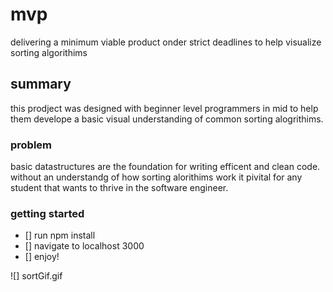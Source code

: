 # mvp
delivering a minimum viable product onder strict deadlines to help visualize sorting algorithims

## summary
this prodject was designed with beginner level programmers in mid to help them develope a basic visual understanding of common sorting alogrithims.

### problem
basic datastructures are the foundation for writing efficent and clean code. without an understandg of how sorting alorithims work it pivital for any student that wants to thrive in the software engineer.

### getting started
- [] run npm install
- [] navigate to localhost 3000
- [] enjoy!

![] sortGif.gif